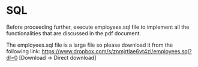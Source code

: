 # SQL

Before proceeding further,
execute employees.sql file to implement all the
functionalities that are discussed in the pdf document.

The employees.sql file is a large file so please download it from the following link:
https://www.dropbox.com/s/znmjrtlae6vt4zi/employees.sql?dl=0
[Download -> Direct download]
